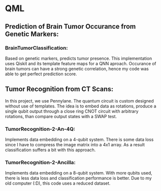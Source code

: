 # QML


## Prediction of Brain Tumor Occurance from Genetic Markers: 

### BrainTumorClassification: 
Based on genetic markers, predicts tumor presence. This implementation uses Qiskit and its template feature maps for a QNN aproach. Occurance of brain tumors can have a strong genetic correlation, hence my code was able to get perfect prediction score.


## Tumor Recognition from CT Scans:

In this project, we use Pennylane. The quantum circuit is custom designed without use of templates. The idea is to embed data as rotations, produce a single qubit output through a close ring CNOT circuit with arbitrary rotations, than compare output states with a SWAP test.

### TumorRecognition-2-An-4Q: 
Implements data embedding on a 4-qubit system. There is some data loss since I have to compress the image matrix into a 4x1 array. As a result classification suffers a bit with this approach.

### TumorRecognition-2-Ancilla: 
Implements data embedding on a 8-qubit system. With more qubits used, there is less data loss and classification performance is better. Due to my old computer (:D), this code uses a reduced dataset.
